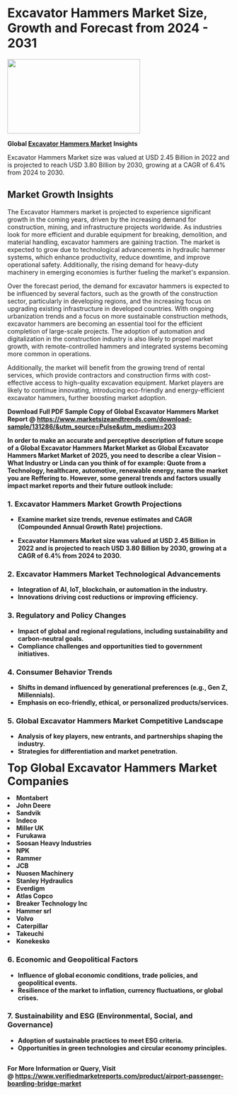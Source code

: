 <H1>Excavator Hammers Market Size, Growth and Forecast from 2024 - 2031</H1><img class="aligncenter size-medium wp-image-584254" src="https://thirdeyenews.in/wp-content/uploads/2024/09/Global-Market-Research-300x168.jpeg" alt="" width="300" height="168" /><p><strong>Global&nbsp;<a href="https://www.marketsizeandtrends.com/download-sample/131286/&amp;utm_source=Pulse&amp;utm_medium=203">Excavator Hammers Market</a> Insights</strong></p><p>Excavator Hammers Market size was valued at USD 2.45 Billion in 2022 and is projected to reach USD 3.80 Billion by 2030, growing at a CAGR of 6.4% from 2024 to 2030.</p><p><h2>Market Growth Insights</h2> <p>The Excavator Hammers market is projected to experience significant growth in the coming years, driven by the increasing demand for construction, mining, and infrastructure projects worldwide. As industries look for more efficient and durable equipment for breaking, demolition, and material handling, excavator hammers are gaining traction. The market is expected to grow due to technological advancements in hydraulic hammer systems, which enhance productivity, reduce downtime, and improve operational safety. Additionally, the rising demand for heavy-duty machinery in emerging economies is further fueling the market's expansion.</p> <p><strong></strong></p> <p>Over the forecast period, the demand for excavator hammers is expected to be influenced by several factors, such as the growth of the construction sector, particularly in developing regions, and the increasing focus on upgrading existing infrastructure in developed countries. With ongoing urbanization trends and a focus on more sustainable construction methods, excavator hammers are becoming an essential tool for the efficient completion of large-scale projects. The adoption of automation and digitalization in the construction industry is also likely to propel market growth, with remote-controlled hammers and integrated systems becoming more common in operations.</p> <p>Additionally, the market will benefit from the growing trend of rental services, which provide contractors and construction firms with cost-effective access to high-quality excavation equipment. Market players are likely to continue innovating, introducing eco-friendly and energy-efficient excavator hammers, further boosting market adoption.</p> <p><strong></p><p><span class=""><strong>Download Full PDF Sample Copy of Global Excavator Hammers Market Report</strong> @ <a href="https://www.marketsizeandtrends.com/download-sample/131286/&amp;utm_source=Pulse&amp;utm_medium=203" target="_blank">https://www.marketsizeandtrends.com/download-sample/131286/&amp;utm_source=Pulse&amp;utm_medium=203</a></span></p><p>In order to make an accurate and perceptive description of future scope of a Global&nbsp;Excavator Hammers Market Market as Global&nbsp;Excavator Hammers Market Market of 2025, you need to describe a clear Vision &ndash; What Industry or Linda can you think of for example: Quote from a Technology, healthcare, automotive, renewable energy, name the market you are Reffering to. However, some general trends and factors usually impact market reports and their future outlook include:</p><h3>1.&nbsp;<strong>Excavator Hammers Market Growth Projections</strong></h3><ul><li>Examine market size trends, revenue estimates and CAGR (Compounded Annual Growth Rate) projections.</li><li><p>Excavator Hammers Market size was valued at USD 2.45 Billion in 2022 and is projected to reach USD 3.80 Billion by 2030, growing at a CAGR of 6.4% from 2024 to 2030.</p></li></ul><h3>2.&nbsp;<strong>Excavator Hammers Market Technological Advancements</strong></h3><ul><li>Integration of AI, IoT, blockchain, or automation in the industry.</li><li>Innovations driving cost reductions or improving efficiency.</li></ul><h3>3.&nbsp;<strong>Regulatory and Policy Changes</strong></h3><ul><li>Impact of global and regional regulations, including sustainability and carbon-neutral goals.</li><li>Compliance challenges and opportunities tied to government initiatives.</li></ul><h3>4.&nbsp;<strong>Consumer Behavior Trends</strong></h3><ul><li>Shifts in demand influenced by generational preferences (e.g., Gen Z, Millennials).</li><li>Emphasis on eco-friendly, ethical, or personalized products/services.</li></ul><h3>5.&nbsp;<strong>Global Excavator Hammers Market Competitive Landscape</strong></h3><ul><li>Analysis of key players, new entrants, and partnerships shaping the industry.</li><li>Strategies for differentiation and market penetration.</li></ul><p data-pm-slice="1 1 []"><span style="color: inherit; font-family: inherit; font-size: 25px;">Top Global Excavator Hammers Market Companies</span></p><div class="" data-test-id=""><p><li>Montabert</li><li> John Deere</li><li> Sandvik</li><li> Indeco</li><li> Miller UK</li><li> Furukawa</li><li> Soosan Heavy Industries</li><li> NPK</li><li> Rammer</li><li> JCB</li><li> Nuosen Machinery</li><li> Stanley Hydraulics</li><li> Everdigm</li><li> Atlas Copco</li><li> Breaker Technology Inc</li><li> Hammer srl</li><li> Volvo</li><li> Caterpillar</li><li> Takeuchi</li><li> Konekesko</li></p></div><h3>6.&nbsp;<strong>Economic and Geopolitical Factors</strong></h3><ul><li>Influence of global economic conditions, trade policies, and geopolitical events.</li><li>Resilience of the market to inflation, currency fluctuations, or global crises.</li></ul><h3>7.&nbsp;<strong>Sustainability and ESG (Environmental, Social, and Governance)</strong></h3><ul><li>Adoption of sustainable practices to meet ESG criteria.</li><li>Opportunities in green technologies and circular economy principles.</li></ul><h2><strong style="font-size: 14px;">For More Information or Query, Visit @&nbsp;</strong><a style="background-color: #ffffff; font-size: 14px;" href="https://www.marketsizeandtrends.com/report/excavator-hammers-market/" target="_blank">https://www.verifiedmarketreports.com/product/airport-passenger-boarding-bridge-market</a></h2>
